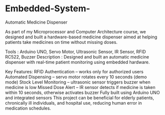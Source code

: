 # Embedded-System-

Automatic Medicine Dispenser 

As part of my Microprocessor and Computer Architecture course, we designed and built a hardware-based medicine dispenser aimed at helping patients take medicines on time without missing doses.

Tools : Arduino UNO, Servo Motor, Ultrasonic Sensor, IR Sensor, RFID RC522, Buzzer
Description : Designed and built an automatic medicine dispenser with real-time patient monitoring using embedded hardware.

Key Features:
RFID Authentication – works only for authorized users
Automated Dispensing – servo motor rotates every 10 seconds (demo mode)
Stock Level Monitoring – ultrasonic sensor triggers buzzer when medicine is low
Missed Dose Alert – IR sensor detects if medicine is taken within 10 seconds, otherwise activates buzzer
Fully built using Arduino UNO and integrated sensors
This project can be beneficial for elderly patients, chronically ill individuals, and hospital use, reducing human error in medication schedules.
